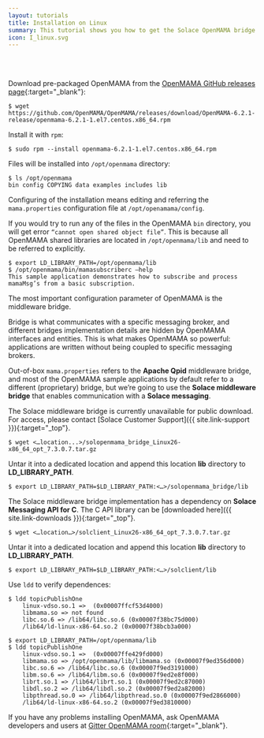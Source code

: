 ```yaml
---
layout: tutorials
title: Installation on Linux
summary: This tutorial shows you how to get the Solace OpenMAMA bridge installed on Linux
icon: I_linux.svg
---
```


<br><br>

Download pre-packaged OpenMAMA from the [OpenMAMA GitHub releases page](https://github.com/OpenMAMA/OpenMAMA/releases){:target="_blank"}:

    $ wget https://github.com/OpenMAMA/OpenMAMA/releases/download/OpenMAMA-6.2.1-release/openmama-6.2.1-1.el7.centos.x86_64.rpm


Install it with `rpm`:

    $ sudo rpm --install openmama-6.2.1-1.el7.centos.x86_64.rpm


Files will be installed into `/opt/openmama` directory:

    $ ls /opt/openmama
    bin config COPYING data examples includes lib

Configuring of the installation means editing and referring the `mama.properties` configuration file at `/opt/openamama/config`.

If you would try to run any of the files in the OpenMAMA `bin` directory, you will get error `“cannot open shared object file”`. This is because all OpenMAMA shared libraries are located in `/opt/openmama/lib` and need to be referred to explicitly.

    $ export LD_LIBRARY_PATH=/opt/openmama/lib
    $ /opt/openmama/bin/mamasubscriberc –help
    This sample application demonstrates how to subscribe and process mamaMsg’s from a basic subscription.

The most important configuration parameter of OpenMAMA is the middleware bridge.

Bridge is what communicates with a specific messaging broker, and different bridges implementation details are hidden by OpenMAMA interfaces and entities. This is what makes OpenMAMA so powerful: applications are written without being coupled to specific messaging brokers.

Out-of-box `mama.properties` refers to the **Apache Qpid** middleware bridge, and most of the OpenMAMA sample applications by default refer to a different (proprietary) bridge, but we’re going to use the **Solace middleware bridge** that enables communication with a **Solace messaging**.

The Solace middleware bridge is currently unavailable for public download. For access, please contact [Solace Customer Support]({{ site.link-support }}){:target="_top"}.

    $ wget <…location...>/solopenmama_bridge_Linux26-x86_64_opt_7.3.0.7.tar.gz

Untar it into a dedicated location and append this location **lib** directory to **LD_LIBRARY_PATH**.

    $ export LD_LIBRARY_PATH=$LD_LIBRARY_PATH:<…>/solopenmama_bridge/lib

The Solace middleware bridge implementation has a dependency on **Solace Messaging API for C**. The C API library can be [downloaded here]({{ site.link-downloads }}){:target="_top"}.

    $ wget <…location…>/solclient_Linux26-x86_64_opt_7.3.0.7.tar.gz

Untar it into a dedicated location and append this location **lib** directory to **LD_LIBRARY_PATH**.

    $ export LD_LIBRARY_PATH=$LD_LIBRARY_PATH:<…>/solclient/lib

Use `ldd` to verify dependences:

```
$ ldd topicPublishOne
    linux-vdso.so.1 =>  (0x00007ffcf53d4000)
    libmama.so => not found
    libc.so.6 => /lib64/libc.so.6 (0x00007f38bc75d000)
    /lib64/ld-linux-x86-64.so.2 (0x00007f38bcb3a000)

$ export LD_LIBRARY_PATH=/opt/openmama/lib
$ ldd topicPublishOne
    linux-vdso.so.1 =>  (0x00007ffe429fd000)
    libmama.so => /opt/openmama/lib/libmama.so (0x00007f9ed356d000)
    libc.so.6 => /lib64/libc.so.6 (0x00007f9ed3191000)
    libm.so.6 => /lib64/libm.so.6 (0x00007f9ed2e8f000)
    librt.so.1 => /lib64/librt.so.1 (0x00007f9ed2c87000)
    libdl.so.2 => /lib64/libdl.so.2 (0x00007f9ed2a82000)
    libpthread.so.0 => /lib64/libpthread.so.0 (0x00007f9ed2866000)
    /lib64/ld-linux-x86-64.so.2 (0x00007f9ed3810000)
```

If you have any problems installing OpenMAMA, ask OpenMAMA developers and users at [Gitter OpenMAMA room](https://gitter.im/OpenMAMA/OpenMAMA){:target="_blank"}.

